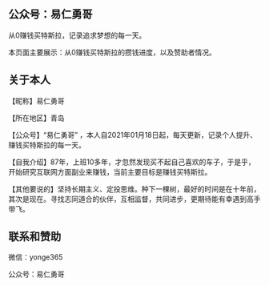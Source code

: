 ## 公众号：易仁勇哥
从0赚钱买特斯拉，记录追求梦想的每一天。

本页面主要展示：从0赚钱买特斯拉的攒钱进度，以及赞助者情况。

## 关于本人
【昵称】易仁勇哥

【所在地区】青岛

【公众号】“易仁勇哥” ，本人自2021年01月18日起，每天更新，记录个人提升、赚钱买特斯拉的每一天。

【自我介绍】87年，上班10多年，才忽然发现买不起自己喜欢的车子，于是乎，开始研究互联网方面副业来赚钱，当前主要目标是赚钱买特斯拉。

【其他要说的】坚持长期主义、定投思维。种下一棵树，最好的时间是在十年前，其次是现在。寻找志同道合的伙伴，互相监督，共同进步，更期待能有幸遇到高手带飞。



## 联系和赞助

微信：yonge365

公众号：易仁勇哥
